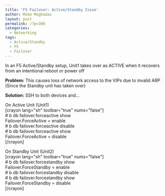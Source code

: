 ```yaml
---
title: 'F5 Failover: Active/Standby Issue'
author: Mike Moghadas
layout: post
permalink: /?p=300
categories:
  - Networking
tags:
  - Active/Standby
  - F5
  - Failover
---
```

In an F5 Active/Standby setup, Unit1 takes over as ACTIVE when it recovers from an intentional reboot or power off

**Problem:** This causes loss of network access to the VIPs due to invalid ARP (Since the Standby unit has taken over)

**Solution:** SSH to both devices and…

<!--more-->

On Active Unit (Unit1)  
[crayon lang="sh" toolbar="true" nums="false"]  
\# b db failover.forceactive show  
Failover.ForceActive = enable  
\# b db failover.forceactive disable  
\# b db failover.forceactive show  
Failover.ForceActive = disable  
[/crayon]

On Standby Unit (Unit2)  
[crayon lang="sh" toolbar="true" nums="false"]  
\# b db failover.forcestandby show  
Failover.ForceStandby = enable  
\# b db failover.forcestandby disable  
\# b db failover.forcestandby show  
Failover.ForceStandby = disable  
[/crayon]